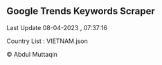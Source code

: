 

## Google Trends Keywords Scraper 
 
Last Update 08-04-2023 , 07:37:16

Country List :
VIETNAM.json



© Abdul Muttaqin 
